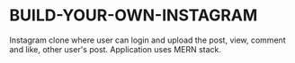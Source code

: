 # BUILD-YOUR-OWN-INSTAGRAM
Instagram clone where user can login and upload the post, view, comment and like, other user's post. Application uses MERN stack. 
